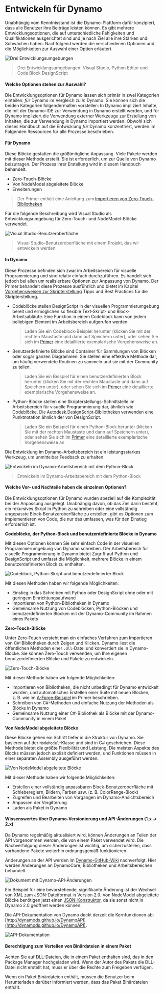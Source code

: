 # Entwickeln für Dynamo

Unabhängig vom Kenntnisstand ist die Dynamo-Plattform dafür konzipiert, dass alle Benutzer ihre Beiträge leisten können. Es gibt mehrere Entwicklungsoptionen, die auf unterschiedliche Fähigkeiten und Qualifikationen ausgerichtet sind und je nach Ziel alle ihre Stärken und Schwächen haben. Nachfolgend werden die verschiedenen Optionen und die Möglichkeiten zur Auswahl einer Option erläutert.

![Drei Entwicklungsumgebungen](images/developing-for-dynamo.png)

> Drei Entwicklungsumgebungen: Visual Studio, Python Editor und Code Block DesignScript

#### Welche Optionen stehen zur Auswahl? <a href="#what-are-my-options" id="what-are-my-options"></a>

Die Entwicklungsoptionen für Dynamo lassen sich primär in zwei Kategorien einteilen: _für_ Dynamo im Vergleich zu _in_ Dynamo. Sie können sich die beiden Kategorien folgendermaßen vorstellen: In Dynamo impliziert Inhalte, die mit der Dynamo-IDE zur Verwendung in Dynamo erstellt werden, und für Dynamo impliziert die Verwendung externer Werkzeuge zur Erstellung von Inhalten, die zur Verwendung in Dynamo importiert werden. Obwohl sich dieses Handbuch auf die Entwicklung _für_ Dynamo konzentriert, werden im Folgenden Ressourcen für alle Prozesse beschrieben.

#### Für Dynamo <a href="#for-dynamo" id="for-dynamo"></a>

Diese Blöcke gestatten die größtmögliche Anpassung. Viele Pakete werden mit dieser Methode erstellt. Sie ist erforderlich, um zur Quelle von Dynamo beizutragen. Der Prozess ihrer Erstellung wird in diesem Handbuch behandelt.

* Zero-Touch-Blöcke
* Von NodeModel abgeleitete Blöcke
* Erweiterungen

> Der Primer enthält eine Anleitung zum [Importieren von Zero-Touch-Bibliotheken](https://primer2.dynamobim.org/v/de/6_custom_nodes_and_packages/6-2_packages/5-zero-touch).

Für die folgende Beschreibung wird Visual Studio als Entwicklungsumgebung für Zero-Touch- und NodeModel-Blöcke verwendet.

![Visual Studio-Benutzeroberfläche](images/vs-devenv.jpg)

> Visual Studio-Benutzeroberfläche mit einem Projekt, das wir entwickeln werden

#### In Dynamo <a href="#in-dynamo" id="in-dynamo"></a>

Diese Prozesse befinden sich zwar im Arbeitsbereich für visuelle Programmierung und sind relativ einfach durchzuführen. Es handelt sich jedoch bei allen um realisierbare Optionen zur Anpassung von Dynamo. Der Primer behandelt diese Prozesse ausführlich und bietet im Kapitel [Vorgehensweisen zur Skripterstellung](../../9\_best\_practices/2-scripting-strategies.md) Tipps und Best Practices für die Skripterstellung.

*   Codeblöcke stellen DesignScript in der visuellen Programmierumgebung bereit und ermöglichen so flexible Text-Skript- und Block-Arbeitsabläufe. Eine Funktion in einem Codeblock kann von jedem beliebigen Element im Arbeitsbereich aufgerufen werden.

    > Laden Sie ein Codeblock-Beispiel herunter (klicken Sie mit der rechten Maustaste und dann auf Speichern unter), oder sehen Sie sich im [Primer](https://primer2.dynamobim.org/v/de/8_coding_in_dynamo/8-1_code-blocks-and-design-script/1-what-is-a-code-block) eine detaillierte exemplarische Vorgehensweise an.
*   Benutzerdefinierte Blöcke sind Container für Sammlungen von Blöcken oder sogar ganzen Diagrammen. Sie stellen eine effektive Methode dar, um häufig verwendete Routinen zu sammeln und sie mit der Community zu teilen.

    > Laden Sie ein Beispiel für einen benutzerdefinierten Block herunter (klicken Sie mit der rechten Maustaste und dann auf Speichern unter), oder sehen Sie sich im [Primer](https://primer2.dynamobim.org/v/de/6_custom_nodes_and_packages/6-1_custom-nodes/1-introduction) eine detaillierte exemplarische Vorgehensweise an.
*   Python-Blöcke stellen eine Skripterstellungs-Schnittstelle im Arbeitsbereich für visuelle Programmierung dar, ähnlich wie Codeblöcke. Die Autodesk.DesignScript-Bibliotheken verwenden eine Punktnotation ähnlich der von DesignScript.

    > Laden Sie ein Beispiel für einen Python-Block herunter (klicken Sie mit der rechten Maustaste und dann auf Speichern unter), oder sehen Sie sich im [Primer](https://primer2.dynamobim.org/v/de/8_coding_in_dynamo/8-3_python) eine detaillierte exemplarische Vorgehensweise an.

Die Entwicklung im Dynamo-Arbeitsbereich ist ein leistungsstarkes Werkzeug, um unmittelbar Feedback zu erhalten.

![Entwickeln im Dynamo-Arbeitsbereich mit dem Python-Block](images/python-example.jpg)

> Entwickeln im Dynamo-Arbeitsbereich mit dem Python-Block

#### Welche Vor- und Nachteile haben die einzelnen Optionen? <a href="#what-are-the-advantagesdisadvantages-of-each" id="what-are-the-advantagesdisadvantages-of-each"></a>

Die Entwicklungsoptionen für Dynamo wurden speziell auf die Komplexität bei der Anpassung ausgelegt. Unabhängig davon, ob das Ziel darin besteht, ein rekursives Skript in Python zu schreiben oder eine vollständig angepasste Block-Benutzeroberfläche zu erstellen, gibt es Optionen zum Implementieren von Code, die nur das umfassen, was für den Einstieg erforderlich ist.

**Codeblöcke, der Python-Block und benutzerdefinierte Blöcke in Dynamo**

Mit diesen Optionen können Sie sehr einfach Code in der visuellen Programmierumgebung von Dynamo schreiben. Der Arbeitsbereich für visuelle Programmierung in Dynamo bietet Zugriff auf Python und DesignScript und umfasst die Möglichkeit, mehrere Blöcke in einem benutzerdefinierten Block zu enthalten.

![Codeblock, Python-Skript und benutzerdefinierter Block](images/Development-Icons.png)

Mit diesen Methoden haben wir folgende Möglichkeiten:

* Einstieg in das Schreiben mit Python oder DesignScript ohne oder mit geringem Einrichtungsaufwand
* Importieren von Python-Bibliotheken in Dynamo
* Gemeinsame Nutzung von Codeblöcken, Python-Blöcken und benutzerdefinierten Blöcken mit der Dynamo-Community im Rahmen eines Pakets

**Zero-Touch-Blöcke**

Unter Zero-Touch versteht man ein einfaches Verfahren zum Importieren von C#-Bibliotheken durch Zeigen und Klicken. Dynamo liest die öffentlichen Methoden einer `.dll`-Datei und konvertiert sie in Dynamo-Blöcke. Sie können Zero-Touch verwenden, um Ihre eigenen benutzerdefinierten Blöcke und Pakete zu entwickeln.

![Zero-Touch-Blöcke](images/ZTImport.png)

Mit dieser Methode haben wir folgende Möglichkeiten:

* Importieren von Bibliotheken, die nicht unbedingt für Dynamo entwickelt wurden, und automatisches Erstellen einer Suite mit neuen Blöcken, z. B. wie im [A-Forge-Beispiel](../../6\_custom\_nodes\_and\_packages/6-2\_packages/5-zero-touch.md#case-study-importing-aforge) im Primer beschrieben.
* Schreiben von C#-Methoden und einfache Nutzung der Methoden als Blöcke in Dynamo
* Gemeinsame Nutzung einer C#-Bibliothek als Blöcke mit der Dynamo-Community in einem Paket

**Von NodeModel abgeleitete Blöcke**

Diese Blöcke gehen ein Schritt tiefer in die Struktur von Dynamo. Sie basieren auf der `NodeModel`-Klasse und sind in C# geschrieben. Diese Methode bietet die größte Flexibilität und Leistung. Die meisten Aspekte des Blocks müssen jedoch explizit definiert werden, und Funktionen müssen in einer separaten Assembly ausgeführt werden.

![Von NodeModel abgeleitete Blöcke](images/Development-Icons-NodeModel.png)

Mit dieser Methode haben wir folgende Möglichkeiten:

* Erstellen einer vollständig anpassbaren Block-Benutzeroberfläche mit Schiebereglern, Bildern, Farben usw. (z. B. ColorRange-Block)
* Zugreifen und Bearbeiten von Vorgängen im Dynamo-Ansichtsbereich
* Anpassen der Vergitterung
* Laden als Paket in Dynamo

#### Wissenswertes über Dynamo-Versionierung und API-Änderungen (1.x → 2.x) <a href="#understanding-dynamo-versioning-and-api-changes-1x-2x" id="understanding-dynamo-versioning-and-api-changes-1x-2x"></a>

Da Dynamo regelmäßig aktualisiert wird, können Änderungen an Teilen der API vorgenommen werden, die von einem Paket verwendet wird. Die Nachverfolgung dieser Änderungen ist wichtig, um sicherzustellen, dass vorhandene Pakete weiterhin ordnungsgemäß funktionieren.

Änderungen an der API werden im [Dynamo-GitHub-Wiki](https://github.com/DynamoDS/Dynamo/wiki/API-Changes) nachverfolgt. Hier werden Änderungen an DynamoCore, Bibliotheken und Arbeitsbereichen behandelt.

![Dokument mit Dynamo-API-Änderungen](images/api-changes.jpg)

Ein Beispiel für eine bevorstehende, signifikante Änderung ist der Wechsel von XML zum JSON-Dateiformat in Version 2.0. Von NodeModel abgeleitete Blöcke benötigen jetzt einen [JSON-Konstruktor](https://github.com/DynamoDS/Dynamo/wiki/Write-a-Json-Constructor-for-a-NodeModel-Node), da sie sonst nicht in Dynamo 2.0 geöffnet werden können.

Die API-Dokumentation von Dynamo deckt derzeit die Kernfunktionen ab: [http://dynamods.github.io/DynamoAPI](http://dynamods.github.io/DynamoAPI).

![API-Dokumentation](images/api-docs.jpg)

#### Berechtigung zum Verteilen von Binärdateien in einem Paket <a href="#permission-to-distribute-binaries-in-a-package" id="permission-to-distribute-binaries-in-a-package"></a>

Achten Sie auf DLL-Dateien, die in einem Paket enthalten sind, das in den Package Manager hochgeladen wird. Wenn der Autor des Pakets die DLL-Datei nicht erstellt hat, muss er über die Rechte zum Freigeben verfügen.

Wenn ein Paket Binärdateien enthält, müssen die Benutzer beim Herunterladen darüber informiert werden, dass das Paket Binärdateien enthält.
